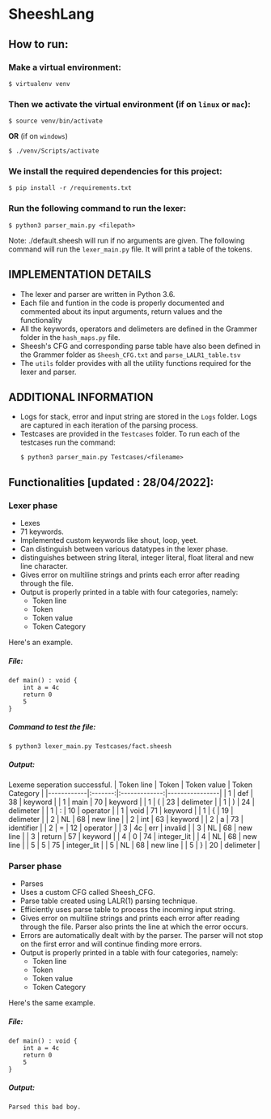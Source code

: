 # SheeshLang
## How to run: 

### Make a virtual environment:
```shell
$ virtualenv venv
```

### Then we activate the virtual environment (if on `linux` or `mac`):

```shell
$ source venv/bin/activate
```
**OR**
(if on `windows`)
```shell
$ ./venv/Scripts/activate
```


### We install the required dependencies for this project:
```shell
$ pip install -r /requirements.txt
```
### Run the following command to run the lexer:
```shell
$ python3 parser_main.py <filepath>
```
Note: ./default.sheesh will run if no arguments are given.
The following command will run the `lexer_main.py` file.
It will print a table of the tokens.


## IMPLEMENTATION DETAILS
- The lexer and parser are written in Python 3.6.
- Each file and funtion in the code is properly documented and commented about its input  arguments, return values and the functionality
- All the keywords, operators and delimeters are defined in the Grammer folder in the `hash_maps.py` file.
- Sheesh's CFG and corresponding parse table have also been defined in the Grammer folder as `Sheesh_CFG.txt` and `parse_LALR1_table.tsv`
- The `utils` folder provides with all the utility functions required for the lexer and parser.

## ADDITIONAL INFORMATION
- Logs for stack, error and input string are stored in the `Logs` folder. Logs are captured in each iteration of the parsing process.
- Testcases are provided in the `Testcases` folder. To run each of the testcases run the command:
  ```shell
  $ python3 parser_main.py Testcases/<filename>
  ```

## Functionalities [updated : 28/04/2022]:

### Lexer phase    
  - Lexes
  - 71 keywords.
  - Implemented custom keywords like shout, loop, yeet.
  - Can distinguish between various datatypes in the lexer phase.
  - distinguishes between string literal, integer literal, float literal and new line character.
  - Gives error on multiline strings and prints each error after reading through the file.
  - Output is properly printed in a table with four categories, namely:
    -  Token line
    -  Token
    -  Token value
    -  Token Category

Here's an example.
##### File:
```
def main() : void {
    int a = 4c
    return 0
    5
}
```
##### Command to test the file:
```shell
$ python3 lexer_main.py Testcases/fact.sheesh
```
##### Output:
Lexeme seperation successful.
| Token line | Token  | Token value | Token Category |
|------------|:-------:|:-------------:|----------------|
| 1          | def    | 38          | keyword        |
| 1          | main   | 70          | keyword        |
| 1          | (      | 23          | delimeter      |
| 1          | )      | 24          | delimeter      |
| 1          | :      | 10          | operator       |
| 1          | void   | 71          | keyword        |
| 1          | {      | 19          | delimeter      |
| 2          | NL     | 68          | new line       |
| 2          | int    | 63          | keyword        |
| 2          | a      | 73          | identifier     |
| 2          | =      | 12          | operator       |
| 3          | 4c     | err         | invalid        |
| 3          | NL     | 68          | new line       |
| 3          | return | 57          | keyword        |
| 4          | 0      | 74          | integer_lit    |
| 4          | NL     | 68          | new line       |
| 5          | 5      | 75          | integer_lit    |
| 5          | NL     | 68          | new line       |
| 5          | }      | 20          | delimeter      |


### Parser phase
  - Parses
  - Uses a custom CFG called Sheesh_CFG.
  - Parse table created using LALR(1) parsing technique.
  - Efficiently uses parse table to process the incoming input string.
  - Gives error on multiline strings and prints each error after reading through the file. Parser also prints the line at which the error occurs.
  - Errors are automatically dealt with by the parser. The parser will not stop on the first error and will continue finding more errors.
  - Output is properly printed in a table with four categories, namely:
    -  Token line
    -  Token
    -  Token value
    -  Token Category

Here's the same example.
##### File:
```
def main() : void {
    int a = 4c
    return 0
    5
}
```
##### Output:
`Parsed this bad boy.`

